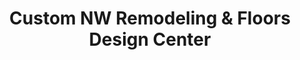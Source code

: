 ---
title: "Custom NW Remodeling & Floors Design Center"
url: /beaverton/custom-nw-remodeling-and-floors-design-center/
shop: kitchen
---